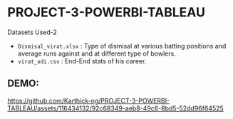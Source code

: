 # PROJECT-3-POWERBI-TABLEAU

Datasets Used-2
- `Dismisal_virat.xlsx` : Type of dismisal at various batting positions and average runs against and at different type of bowlers.
- `virat_odi.csv`      : End-End stats of his career.

## DEMO:

https://github.com/Karthick-ng/PROJECT-3-POWERBI-TABLEAU/assets/116434132/92c68349-aeb8-49c6-8bd5-52dd96f64525


